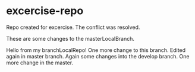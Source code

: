 # excercise-repo
Repo created for excercise.
The conflict was resolved.

These are some changes to the masterLocalBranch.

Hello from my branchLocalRepo!
One more change to this branch.
Edited again in master branch.
Again some changes into the develop branch.
One more change in the master.
